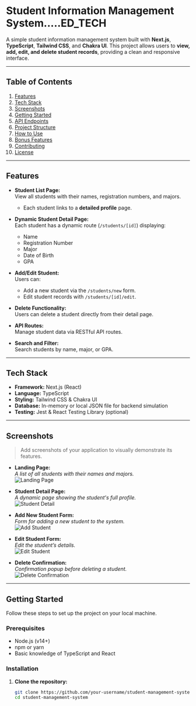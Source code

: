 # **Student Information Management System.....ED_TECH**  
A simple student information management system built with **Next.js**, **TypeScript**, **Tailwind CSS**, and **Chakra UI**. This project allows users to **view, add, edit, and delete student records**, providing a clean and responsive interface.

---

## **Table of Contents**
1. [Features](#features)  
2. [Tech Stack](#tech-stack)  
3. [Screenshots](#screenshots)  
4. [Getting Started](#getting-started)  
5. [API Endpoints](#api-endpoints)  
6. [Project Structure](#project-structure)  
7. [How to Use](#how-to-use)  
8. [Bonus Features](#bonus-features)  
9. [Contributing](#contributing)  
10. [License](#license)

---

## **Features**
- **Student List Page:**  
  View all students with their names, registration numbers, and majors.  
  - Each student links to a **detailed profile** page.

- **Dynamic Student Detail Page:**  
  Each student has a dynamic route (`/students/[id]`) displaying:
  - Name  
  - Registration Number  
  - Major  
  - Date of Birth  
  - GPA  

- **Add/Edit Student:**  
  Users can:
  - Add a new student via the `/students/new` form.
  - Edit student records with `/students/[id]/edit`.

- **Delete Functionality:**  
  Users can delete a student directly from their detail page.

- **API Routes:**  
  Manage student data via RESTful API routes.

- **Search and Filter:**  
  Search students by name, major, or GPA.

---

## **Tech Stack**
- **Framework:** Next.js (React)  
- **Language:** TypeScript  
- **Styling:** Tailwind CSS & Chakra UI  
- **Database:** In-memory or local JSON file for backend simulation  
- **Testing:** Jest & React Testing Library (optional)  

---

## **Screenshots**
> Add screenshots of your application to visually demonstrate its features.

- **Landing Page:**  
  _A list of all students with their names and majors._  
  ![Landing Page](screenshots/landing-page.png)  

- **Student Detail Page:**  
  _A dynamic page showing the student's full profile._  
  ![Student Detail](screenshots/student-detail.png)  

- **Add New Student Form:**  
  _Form for adding a new student to the system._  
  ![Add Student](screenshots/add-student.png)  

- **Edit Student Form:**  
  _Edit the student’s details._  
  ![Edit Student](screenshots/edit-student.png)  

- **Delete Confirmation:**  
  _Confirmation popup before deleting a student._  
  ![Delete Confirmation](screenshots/delete-confirmation.png)  

---

## **Getting Started**
Follow these steps to set up the project on your local machine.

### Prerequisites
- Node.js (v14+)
- npm or yarn
- Basic knowledge of TypeScript and React

### Installation
1. **Clone the repository:**
   ```bash
   git clone https://github.com/your-username/student-management-system.git
   cd student-management-system
